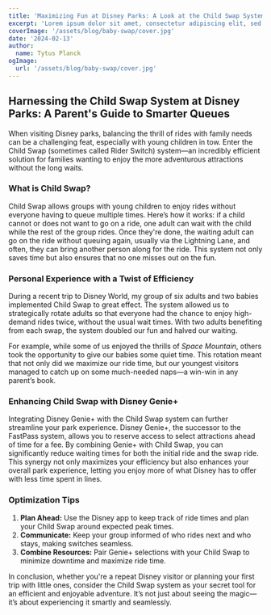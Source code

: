 ```yaml
---
title: 'Maximizing Fun at Disney Parks: A Look at the Child Swap System'
excerpt: 'Lorem ipsum dolor sit amet, consectetur adipiscing elit, sed do eiusmod tempor incididunt ut labore et dolore magna aliqua. Praesent elementum facilisis leo vel fringilla est ullamcorper eget. At imperdiet dui accumsan sit amet nulla facilities morbi tempus.'
coverImage: '/assets/blog/baby-swap/cover.jpg'
date: '2024-02-13'
author:
  name: Tytus Planck
ogImage:
  url: '/assets/blog/baby-swap/cover.jpg'
---
```


## Harnessing the Child Swap System at Disney Parks: A Parent's Guide to Smarter Queues

When visiting Disney parks, balancing the thrill of rides with family needs can be a challenging feat, especially with young children in tow. Enter the Child Swap (sometimes called Rider Switch) system—an incredibly efficient solution for families wanting to enjoy the more adventurous attractions without the long waits.

### What is Child Swap?

Child Swap allows groups with young children to enjoy rides without everyone having to queue multiple times. Here’s how it works: if a child cannot or does not want to go on a ride, one adult can wait with the child while the rest of the group rides. Once they're done, the waiting adult can go on the ride without queuing again, usually via the Lightning Lane, and often, they can bring another person along for the ride. This system not only saves time but also ensures that no one misses out on the fun.

### Personal Experience with a Twist of Efficiency

During a recent trip to Disney World, my group of six adults and two babies implemented Child Swap to great effect. The system allowed us to strategically rotate adults so that everyone had the chance to enjoy high-demand rides twice, without the usual wait times. With two adults benefiting from each swap, the system doubled our fun and halved our waiting.

For example, while some of us enjoyed the thrills of _Space Mountain_, others took the opportunity to give our babies some quiet time. This rotation meant that not only did we maximize our ride time, but our youngest visitors managed to catch up on some much-needed naps—a win-win in any parent’s book.

### Enhancing Child Swap with Disney Genie+

Integrating Disney Genie+ with the Child Swap system can further streamline your park experience. Disney Genie+, the successor to the FastPass system, allows you to reserve access to select attractions ahead of time for a fee. By combining Genie+ with Child Swap, you can significantly reduce waiting times for both the initial ride and the swap ride. This synergy not only maximizes your efficiency but also enhances your overall park experience, letting you enjoy more of what Disney has to offer with less time spent in lines.

### Optimization Tips

1. **Plan Ahead:** Use the Disney app to keep track of ride times and plan your Child Swap around expected peak times.
2. **Communicate:** Keep your group informed of who rides next and who stays, making switches seamless.
3. **Combine Resources:** Pair Genie+ selections with your Child Swap to minimize downtime and maximize ride time.

In conclusion, whether you're a repeat Disney visitor or planning your first trip with little ones, consider the Child Swap system as your secret tool for an efficient and enjoyable adventure. It’s not just about seeing the magic—it’s about experiencing it smartly and seamlessly.
